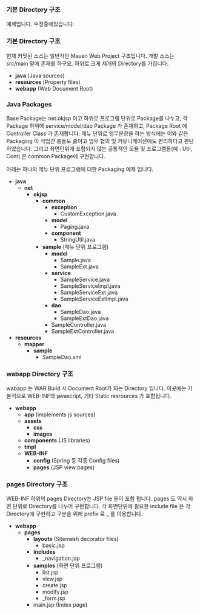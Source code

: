 ### 기본 Directory 구조
예제입니다. 수정중에있습니다.


### 기본 Directory 구조

현재 커밋된 소스는 일반적인 Maven Web Project 구조입니다.
개발 소스는 src/main 밑에 존재를 하구요.
하위로 크게 세개의 Directory를 가집니다.

- **java** (Java sources)
- **resources** (Property files)
- **webapp** (Web Document Root)


### Java Packages

Base Package는 net.okjsp 이고 하위로 프로그램 단위로 Package를 나누고,
각 Package 하위에 service/model/dao Package 가 존재하고, Package Root 에 Controller Class 가 존재합니다.
메뉴 단위로 업무분장을 하는 방식에는 이와 같은 Packaging 이 작업간 충돌도 줄이고 업무 협의 및 커뮤니케이션에도 편리하다고 판단하였습니다.
그리고 화면단위에 포함되지 않는 공통적인 모듈 및 프로그램들(예 : Util, Cont) 은 common Package에 구현합니다.

아래는 하나의 메뉴 단위 프로그램에 대한 Packaging 예제 입니다.

- **java**
  - **net**
    - **okjsp**
      - **common**
        - **exception**
          * CustomException.java
        - **model**
          * Paging.java
        - **component**
          * StringUtil.java
      - **sample** (메뉴 단위 프로그램)
        - **model** 
          * Sample.java
          * SampleExt.java
        - **service** 
          * SampleService.java
          * SampleServiceImpl.java
          * SampleServiceExt.java
          * SampleServiceExtImpl.java
        - **dao**
          * SampleDao.java
          * SampleExtDao.java
        * SampleController.java
        * SampleExtController.java
- **resources**
  - **mapper**
    - **sample**
       * SampleDao.xml


### wabapp Directory 구조

wabapp 는 WAR Build 시 Document Root가 되는 Directory 입니다.
이곳에는 기본적으로 WEB-INF와 javascript, 기타 Static resrources 가 포함됩니다.


- **webapp**
  - **app** (implements js sources)
  - **assets**
    - **css**
    - **images**
  - **components** (JS libraries)
  - **tmpl**
  - **WEB-INF**
    - **config** (Spring 등 각종 Config files)
    - **pages** (JSP view pages)


### pages Directory 구조

WEB-INF 하위의 pages Directory는 JSP file 들이 포함 됩니다.
pages 도 역시 화면 단위로 Directory를 나누어 구현합니다. 
각 화면단위에 필요한 include file 은 각 Directory에 구현하고 구분을 위해 prefix 로 _ 를 이용합니다.
- **webapp**
  - **pages**
    - **layouts** (Sitemesh decorator files)
      * basic.jsp
    - **includes**
      * _navigation.jsp
    - **samples** (화면 단위 프로그램)
      * list.jsp
      * view.jsp
      * create.jsp
      * modify.jsp
      * _form.jsp
    * main.jsp (Index page)